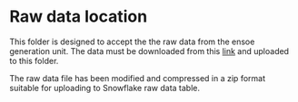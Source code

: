 # Raw data location

This folder is designed to accept the the raw data from the ensoe generation unit. The data must be downloaded from this [link](https://drive.google.com/drive/folders/1S53M23-AzKS2CaRHYdtewVk36hNAR-bx) and uploaded to this folder.

The raw data file has been modified and compressed in a zip format suitable for uploading to Snowflake raw data table.
